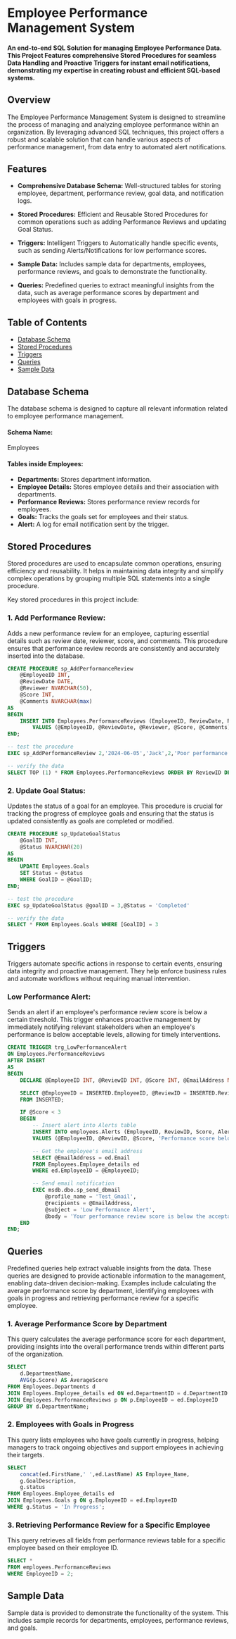 # Employee Performance Management System

#### An end-to-end SQL Solution for managing Employee Performance Data. This Project Features comprehensive Stored Procedures for seamless Data Handling and Proactive Triggers for instant email notifications, demonstrating my expertise in creating robust and efficient SQL-based systems.

## Overview

The Employee Performance Management System is designed to streamline the process of managing and analyzing employee performance within an organization. By leveraging advanced SQL techniques, this project offers a robust and scalable solution that can handle various aspects of performance management, from data entry to automated alert notifications.

## Features

- **Comprehensive Database Schema:** Well-structured tables for storing employee, department, performance review, goal data, and notification logs.
  
- **Stored Procedures:** Efficient and Reusable Stored Procedures for common operations such as adding Performance Reviews and updating Goal Status.
  
- **Triggers:** Intelligent Triggers to Automatically handle specific events, such as sending Alerts/Notifications for low performance scores.
  
- **Sample Data:** Includes sample data for departments, employees, performance reviews, and goals to demonstrate the functionality.
  
- **Queries:** Predefined queries to extract meaningful insights from the data, such as average performance scores by department and employees with goals in progress.

##  Table of Contents

- [Database Schema](Database-Schema)
- [Stored Procedures](Stored-Procedures)
- [Triggers](Triggers)
- [Queries](Queries)
- [Sample Data](Sample-Data)

## Database Schema

The database schema is designed to capture all relevant information related to employee performance management. 

#### **Schema Name:**

Employees

#### **Tables inside Employees:**

- **Departments:** Stores department information.
- **Employee Details:** Stores employee details and their association with departments.
- **Performance Reviews:** Stores performance review records for employees.
- **Goals:** Tracks the goals set for employees and their status.
- **Alert:** A log for email notification sent by the trigger.

## Stored Procedures

Stored procedures are used to encapsulate common operations, ensuring efficiency and reusability. It helps in maintaining data integrity and simplify complex operations by grouping multiple SQL statements into a single procedure. 

Key stored procedures in this project include:

### 1.  Add Performance Review:

Adds a new performance review for an employee, capturing essential details such as review date, reviewer, score, and comments. This procedure ensures that performance review records are consistently and accurately inserted into the database.

```sql
CREATE PROCEDURE sp_AddPerformanceReview
	@EmployeeID INT,
	@ReviewDate DATE,
	@Reviewer NVARCHAR(50),
	@Score INT,
	@Comments NVARCHAR(max)
AS
BEGIN 
	INSERT INTO Employees.PerformanceReviews (EmployeeID, ReviewDate, Reviewer, Score, Comments)
    	VALUES (@EmployeeID, @ReviewDate, @Reviewer, @Score, @Comments);
END;
```
```sql
-- test the procedure
EXEC sp_AddPerformanceReview 2,'2024-06-05','Jack',2,'Poor performance.' 
```
```sql
-- verify the data
SELECT TOP (1) * FROM Employees.PerformanceReviews ORDER BY ReviewID DESC 
```
### 2. **Update Goal Status:** 

Updates the status of a goal for an employee. This procedure is crucial for tracking the progress of employee goals and ensuring that the status is updated consistently as goals are completed or modified.

```sql
CREATE PROCEDURE sp_UpdateGoalStatus
	@GoalID INT,
	@Status	NVARCHAR(20)
AS
BEGIN
	UPDATE Employees.Goals
	SET Status = @status
	WHERE GoalID = @GoalID;
END;
```
```sql
-- test the procedure
EXEC sp_UpdateGoalStatus @goalID = 3,@Status = 'Completed'
```
```sql
-- verify the data
SELECT * FROM Employees.Goals WHERE [GoalID] = 3
```

## Triggers

Triggers automate specific actions in response to certain events, ensuring data integrity and proactive management. They help enforce business rules and automate workflows without requiring manual intervention. 

### Low Performance Alert:

Sends an alert if an employee's performance review score is below a certain threshold. This trigger enhances proactive management by immediately notifying relevant stakeholders when an employee's performance is below acceptable levels, allowing for timely interventions.

```sql
CREATE TRIGGER trg_LowPerformanceAlert
ON Employees.PerformanceReviews
AFTER INSERT
AS
BEGIN
    DECLARE @EmployeeID INT, @ReviewID INT, @Score INT, @EmailAddress NVARCHAR(50);

    SELECT @EmployeeID = INSERTED.EmployeeID, @ReviewID = INSERTED.ReviewID, @Score = INSERTED.Score
    FROM INSERTED;

    IF @Score < 3
    BEGIN
        -- Insert alert into Alerts table
        INSERT INTO employees.Alerts (EmployeeID, ReviewID, Score, AlertMessage)
        VALUES (@EmployeeID, @ReviewID, @Score, 'Performance score below threshold. Immediate attention required.');

        -- Get the employee's email address
        SELECT @EmailAddress = ed.Email
        FROM Employees.Employee_details ed
        WHERE ed.EmployeeID = @EmployeeID;

        -- Send email notification
        EXEC msdb.dbo.sp_send_dbmail
            @profile_name = 'Test_Gmail',
            @recipients = @EmailAddress,
            @subject = 'Low Performance Alert',
            @body = 'Your performance review score is below the acceptable threshold. Please discuss with your manager immediately.';
    END
END;
```
## Queries

Predefined queries help extract valuable insights from the data. These queries are designed to provide actionable information to the management, enabling data-driven decision-making. Examples include calculating the average performance score by department, identifying employees with goals in progress and retrieving performance review for a specific employee.

### 1. **Average Performance Score by Department**

This query calculates the average performance score for each department, providing insights into the overall performance trends within different parts of the organization.

```sql
SELECT
	d.DepartmentName,
	AVG(p.Score) AS AverageScore
FROM Employees.Departments d
JOIN Employees.Employee_details ed ON ed.DepartmentID = d.DepartmentID
JOIN Employees.PerformanceReviews p ON p.EmployeeID = ed.EmployeeID
GROUP BY d.DepartmentName;
```

### 2. **Employees with Goals in Progress**

This query lists employees who have goals currently in progress, helping managers to track ongoing objectives and support employees in achieving their targets.

```sql
SELECT
	concat(ed.FirstName,' ',ed.LastName) AS Employee_Name,
	g.GoalDescription,
	g.status
FROM Employees.Employee_details ed
JOIN Employees.Goals g ON g.EmployeeID = ed.EmployeeID
WHERE g.Status = 'In Progress';
```

### 3. **Retrieving Performance Review for a Specific Employee**

This query retrieves all fields from performance reviews table for a specific employee based on their employee ID.

```sql
SELECT * 
FROM employees.PerformanceReviews 
WHERE EmployeeID = 2;
```

## Sample Data

Sample data is provided to demonstrate the functionality of the system. This includes sample records for departments, employees, performance reviews, and goals.

